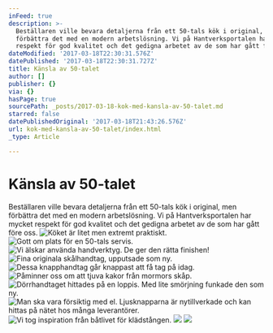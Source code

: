 ```yaml
---
inFeed: true
description: >-
  Beställaren ville bevara detaljerna från ett 50-tals kök i original, men
  förbättra det med en modern arbetslösning. Vi på Hantverksportalen har mycket
  respekt för god kvalitet och det gedigna arbetet av de som har gått före oss.
dateModified: '2017-03-18T22:30:31.576Z'
datePublished: '2017-03-18T22:30:31.727Z'
title: Känsla av 50-talet
author: []
publisher: {}
via: {}
hasPage: true
sourcePath: _posts/2017-03-18-kok-med-kansla-av-50-talet.md
starred: false
datePublishedOriginal: '2017-03-18T21:43:26.576Z'
url: kok-med-kansla-av-50-talet/index.html
_type: Article

---
```

# Känsla av 50-talet

Beställaren ville bevara detaljerna från ett 50-tals kök i original, men förbättra det med en modern arbetslösning. Vi på Hantverksportalen har mycket respekt för god kvalitet och det gedigna arbetet av de som har gått före oss.
![Köket är litet men extremt praktiskt.](https://the-grid-user-content.s3-us-west-2.amazonaws.com/820c1b71-548b-417f-bfbb-6ce6326309cf.jpg)
![Gott om plats för en 50-tals servis.](https://the-grid-user-content.s3-us-west-2.amazonaws.com/eaef0c21-c37e-4fc9-9a48-973a3ab7ae61.jpg)
![Vi älskar använda handverktyg. De ger den rätta finishen!](https://the-grid-user-content.s3-us-west-2.amazonaws.com/a20bf54b-600d-4814-9d97-6c338917be84.jpg)
![Fina originala skålhandtag, upputsade som ny.](https://the-grid-user-content.s3-us-west-2.amazonaws.com/9c71a412-e67a-4a59-bbb6-30a312264c04.jpg)
![Dessa knapphandtag går knappast att få tag på idag.](https://the-grid-user-content.s3-us-west-2.amazonaws.com/bf805666-df3d-4291-9314-b0409dba2683.jpg)
![Påminner oss om att tjuva kakor från mormors skåp.](https://the-grid-user-content.s3-us-west-2.amazonaws.com/0461bf02-16c7-4123-8421-fc7151a05b82.jpg)
![Dörrhandtaget hittades på en loppis. Med lite smörjning funkade den som ny.](https://the-grid-user-content.s3-us-west-2.amazonaws.com/937ac36e-3318-4d86-88bf-e89c9380c7e6.jpg)
![Man ska vara försiktig med el. Ljusknapparna är nytillverkade och kan hittas på nätet hos många leverantörer.](https://the-grid-user-content.s3-us-west-2.amazonaws.com/9eba1f44-8f02-46e4-8917-613e9f42ddb0.jpg)
![Vi tog inspiration från båtlivet för klädstången.](https://the-grid-user-content.s3-us-west-2.amazonaws.com/82be9c77-91ba-4ae3-a618-4e0f8ba4115b.jpg)
![](https://the-grid-user-content.s3-us-west-2.amazonaws.com/fe57e666-c054-4454-85da-a8c9259e248e.jpg)
![](https://the-grid-user-content.s3-us-west-2.amazonaws.com/3605d914-69eb-4e39-9126-276018d9f365.jpg)